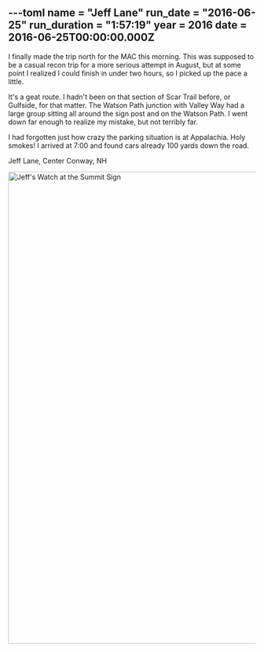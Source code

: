 ---toml
name = "Jeff Lane"
run_date = "2016-06-25"
run_duration = "1:57:19"
year = 2016
date = 2016-06-25T00:00:00.000Z
---

I finally made the trip north for the MAC this morning. This was supposed to be a casual recon trip for a more serious attempt in August, but at some point I realized I could finish in under two hours, so I picked up the pace a little.

It's a geat route. I hadn't been on that section of Scar Trail before, or Gulfside, for that matter. The Watson Path junction with Valley Way had a large group sitting all around the sign post and on the Watson Path. I went down far enough to realize my mistake, but not terribly far.

I had forgotten just how crazy the parking situation is at Appalachia. Holy smokes! I arrived at 7:00 and found cars already 100 yards down the road.

Jeff Lane, Center Conway, NH

<img src="/assets/images/uploads/lane.jpg" alt="Jeff's Watch at the Summit Sign" width="1280" height="960" class="img-fluid">


